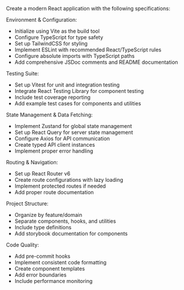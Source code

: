 Create a modern React application with the following specifications:

Environment & Configuration:
- Initialize using Vite as the build tool
- Configure TypeScript for type safety
- Set up TailwindCSS for styling
- Implement ESLint with recommended React/TypeScript rules
- Configure absolute imports with TypeScript paths
- Add comprehensive JSDoc comments and README documentation

Testing Suite:
- Set up Vitest for unit and integration testing
- Integrate React Testing Library for component testing
- Include test coverage reporting
- Add example test cases for components and utilities

State Management & Data Fetching:
- Implement Zustand for global state management
- Set up React Query for server state management
- Configure Axios for API communication
- Create typed API client instances
- Implement proper error handling

Routing & Navigation:
- Set up React Router v6
- Create route configurations with lazy loading
- Implement protected routes if needed
- Add proper route documentation

Project Structure:
- Organize by feature/domain
- Separate components, hooks, and utilities
- Include type definitions
- Add storybook documentation for components

Code Quality:
- Add pre-commit hooks
- Implement consistent code formatting
- Create component templates
- Add error boundaries
- Include performance monitoring